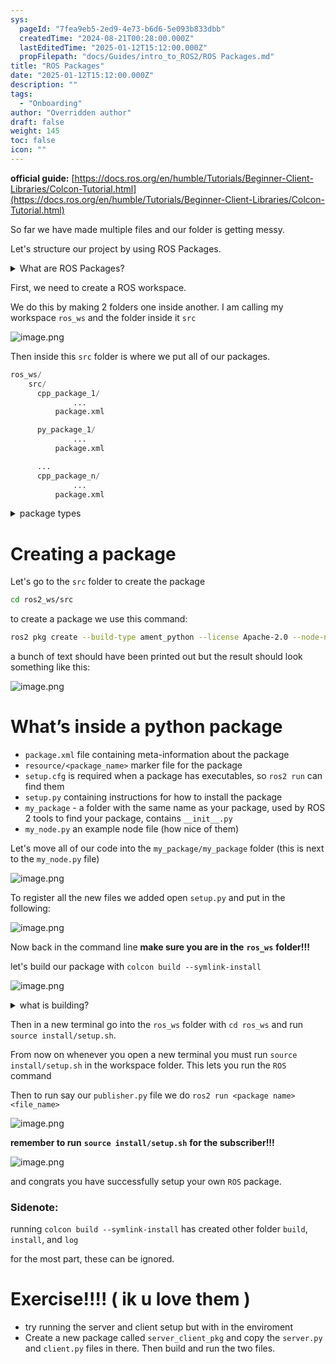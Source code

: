 ```yaml
---
sys:
  pageId: "7fea9eb5-2ed9-4e73-b6d6-5e093b833dbb"
  createdTime: "2024-08-21T00:28:00.000Z"
  lastEditedTime: "2025-01-12T15:12:00.000Z"
  propFilepath: "docs/Guides/intro_to_ROS2/ROS Packages.md"
title: "ROS Packages"
date: "2025-01-12T15:12:00.000Z"
description: ""
tags:
  - "Onboarding"
author: "Overridden author"
draft: false
weight: 145
toc: false
icon: ""
---
```


**official guide:** [https://docs.ros.org/en/humble/Tutorials/Beginner-Client-Libraries/Colcon-Tutorial.html](https://docs.ros.org/en/humble/Tutorials/Beginner-Client-Libraries/Colcon-Tutorial.html)

So far we have made multiple files and our folder is getting messy.

Let's structure our project by using ROS Packages.

<details>

<summary>What are ROS Packages?</summary>

ROS Packages are, as the name implies, packages of code that are highly sharable between ROS developers.

They consist of a folder, `package.xml` file, and source code

```python
      cpp_package_1/
		      ... imagine much code files here ..
          package.xml
```

</details>

First, we need to create a ROS workspace.

We do this by making 2 folders one inside another. I am calling my workspace `ros_ws` and the folder inside it `src`

![image.png](https://prod-files-secure.s3.us-west-2.amazonaws.com/d518164a-d88e-44d1-a4ee-3adb3bd8bce0/70706947-fd18-4537-a67b-e12946812d31/image.png?X-Amz-Algorithm=AWS4-HMAC-SHA256&X-Amz-Content-Sha256=UNSIGNED-PAYLOAD&X-Amz-Credential=ASIAZI2LB466XKMZOGIE%2F20250225%2Fus-west-2%2Fs3%2Faws4_request&X-Amz-Date=20250225T061125Z&X-Amz-Expires=3600&X-Amz-Security-Token=IQoJb3JpZ2luX2VjEAYaCXVzLXdlc3QtMiJHMEUCIQCwcOz93%2B5ReQOXkYeyY637kFfSpk2PnGvngUkv2%2B7TNgIgfV6lenK%2Fxnokau84%2Fha2U02BkCjbY42ziUiIw%2BlCgKIq%2FwMIPxAAGgw2Mzc0MjMxODM4MDUiDJMis1YNlCXB%2BGLgMSrcA%2BH5G%2FoTAYjwBVlGFQ44892NXJaCc2IExcAnLmLYEaWPtnPd1oYKjttZ7g%2BaSFaojnuqPev6w%2F5PVLOcDsHUfcFPJrE6XJ4IOOVYWNUasIQYqnVd3DY%2BJ6MiRvAyriAi%2BWekUp5rl%2B2D6dAwKEgCHcs47sDgCmTaM3rTsCbjidT%2BTNUffBLJyEQJC%2Bc1CIPbKxqzqOowsomuQ9wKbv7bM9jbT7dkQ8Trg7zd4RY%2FV4e1GPc7HV%2Fu9rUbSZIMRJewaPYtbj1GQEUBKAyJcBp%2FsbTKHxv9%2FOMR8dtUpmXgWFBP70WejtOVQqix%2FZRGNEge%2FTaMrzi0FiP8IAtOOmwo9yWrVFTGsZpPgYZWQIs8HuMOqsXXXbU1nFdHtCky%2BkJjfw4FyTc0larEUvIwNH5Egg8pcD6AifsZQ7zsiICviIgNLNZCANCIZPFjbuONGnJNDmA%2FoXjk7DAkavzwD2ydmIkphofPu5sX6CUOg0F8WxuhvLLMvp6YiGPNsrnIssJslAAR6VzUBdMCX0d8OOnGysy3Q0Sgt6bbL61j3JDfPHBrEfoC%2FPumHhUB1518mDN89j6gd7S5EN1nzwr92JmFVARGRMjchoCWY26JNiauc6ZCDxEWJqZvWjRcQFA%2FMJOt9b0GOqUB3rFM6Sw1srKRnJB%2BbZScqZMpwUcsyfVlkGJfbIogssuwtFgX61RIQxsjmS5YqcIANSqe5tMkDCzfde%2FCmFqvemlb62dcOeXvCVvHxd%2F6zEWbZX%2Fg81quQDdlDzJXKzO5qTsgU44b00Esn%2BZXZx4uYxTyTp7dL%2F4vX0vKUnkAO4WZcMR4RoFDxTmb6Ih2NWMTxyISOsV6hN72SY%2FlLqmQwU4umHVE&X-Amz-Signature=cb74af989da356ed9f57c4a0cc9872656eb9d19a9b9d27c946fd5eb370045f47&X-Amz-SignedHeaders=host&x-id=GetObject)

Then inside this `src` folder is where we put all of our packages.

```python
ros_ws/
    src/
      cpp_package_1/
		      ...
          package.xml

      py_package_1/
		      ...
          package.xml

      ...
      cpp_package_n/
		      ...
          package.xml

```

<details>

<summary>package types</summary>

packages can be either `C++` or python.

the intern file structure is different for each but for this guide we will stick to creating python packages

</details>

# Creating a package

Let's go to the `src` folder to create the package

```bash
cd ros2_ws/src
```

to create a package we use this command:

```bash
ros2 pkg create --build-type ament_python --license Apache-2.0 --node-name my_node my_package
```

a bunch of text should have been printed out but the result should look something like this:

![image.png](https://prod-files-secure.s3.us-west-2.amazonaws.com/d518164a-d88e-44d1-a4ee-3adb3bd8bce0/e6cf1e3f-8512-4a3e-b131-079f800bf3e8/image.png?X-Amz-Algorithm=AWS4-HMAC-SHA256&X-Amz-Content-Sha256=UNSIGNED-PAYLOAD&X-Amz-Credential=ASIAZI2LB466XKMZOGIE%2F20250225%2Fus-west-2%2Fs3%2Faws4_request&X-Amz-Date=20250225T061125Z&X-Amz-Expires=3600&X-Amz-Security-Token=IQoJb3JpZ2luX2VjEAYaCXVzLXdlc3QtMiJHMEUCIQCwcOz93%2B5ReQOXkYeyY637kFfSpk2PnGvngUkv2%2B7TNgIgfV6lenK%2Fxnokau84%2Fha2U02BkCjbY42ziUiIw%2BlCgKIq%2FwMIPxAAGgw2Mzc0MjMxODM4MDUiDJMis1YNlCXB%2BGLgMSrcA%2BH5G%2FoTAYjwBVlGFQ44892NXJaCc2IExcAnLmLYEaWPtnPd1oYKjttZ7g%2BaSFaojnuqPev6w%2F5PVLOcDsHUfcFPJrE6XJ4IOOVYWNUasIQYqnVd3DY%2BJ6MiRvAyriAi%2BWekUp5rl%2B2D6dAwKEgCHcs47sDgCmTaM3rTsCbjidT%2BTNUffBLJyEQJC%2Bc1CIPbKxqzqOowsomuQ9wKbv7bM9jbT7dkQ8Trg7zd4RY%2FV4e1GPc7HV%2Fu9rUbSZIMRJewaPYtbj1GQEUBKAyJcBp%2FsbTKHxv9%2FOMR8dtUpmXgWFBP70WejtOVQqix%2FZRGNEge%2FTaMrzi0FiP8IAtOOmwo9yWrVFTGsZpPgYZWQIs8HuMOqsXXXbU1nFdHtCky%2BkJjfw4FyTc0larEUvIwNH5Egg8pcD6AifsZQ7zsiICviIgNLNZCANCIZPFjbuONGnJNDmA%2FoXjk7DAkavzwD2ydmIkphofPu5sX6CUOg0F8WxuhvLLMvp6YiGPNsrnIssJslAAR6VzUBdMCX0d8OOnGysy3Q0Sgt6bbL61j3JDfPHBrEfoC%2FPumHhUB1518mDN89j6gd7S5EN1nzwr92JmFVARGRMjchoCWY26JNiauc6ZCDxEWJqZvWjRcQFA%2FMJOt9b0GOqUB3rFM6Sw1srKRnJB%2BbZScqZMpwUcsyfVlkGJfbIogssuwtFgX61RIQxsjmS5YqcIANSqe5tMkDCzfde%2FCmFqvemlb62dcOeXvCVvHxd%2F6zEWbZX%2Fg81quQDdlDzJXKzO5qTsgU44b00Esn%2BZXZx4uYxTyTp7dL%2F4vX0vKUnkAO4WZcMR4RoFDxTmb6Ih2NWMTxyISOsV6hN72SY%2FlLqmQwU4umHVE&X-Amz-Signature=9db2cb71ee9c49bc64f2c48de00d101cbe802012927f36f75dfcbcda507c4885&X-Amz-SignedHeaders=host&x-id=GetObject)

# What’s inside a python package

- `package.xml` file containing meta-information about the package
- `resource/<package_name>` marker file for the package
- `setup.cfg` is required when a package has executables, so `ros2 run` can find them
- `setup.py` containing instructions for how to install the package
- `my_package` - a folder with the same name as your package, used by ROS 2 tools to find your package, contains `__init__.py`
- `my_node.py` an example node file (how nice of them)

Let's move all of our code into the `my_package/my_package` folder (this is next to the `my_node.py` file)

![image.png](https://prod-files-secure.s3.us-west-2.amazonaws.com/d518164a-d88e-44d1-a4ee-3adb3bd8bce0/9ce58f11-0da9-4d3e-b86d-506a9685d378/image.png?X-Amz-Algorithm=AWS4-HMAC-SHA256&X-Amz-Content-Sha256=UNSIGNED-PAYLOAD&X-Amz-Credential=ASIAZI2LB466XKMZOGIE%2F20250225%2Fus-west-2%2Fs3%2Faws4_request&X-Amz-Date=20250225T061125Z&X-Amz-Expires=3600&X-Amz-Security-Token=IQoJb3JpZ2luX2VjEAYaCXVzLXdlc3QtMiJHMEUCIQCwcOz93%2B5ReQOXkYeyY637kFfSpk2PnGvngUkv2%2B7TNgIgfV6lenK%2Fxnokau84%2Fha2U02BkCjbY42ziUiIw%2BlCgKIq%2FwMIPxAAGgw2Mzc0MjMxODM4MDUiDJMis1YNlCXB%2BGLgMSrcA%2BH5G%2FoTAYjwBVlGFQ44892NXJaCc2IExcAnLmLYEaWPtnPd1oYKjttZ7g%2BaSFaojnuqPev6w%2F5PVLOcDsHUfcFPJrE6XJ4IOOVYWNUasIQYqnVd3DY%2BJ6MiRvAyriAi%2BWekUp5rl%2B2D6dAwKEgCHcs47sDgCmTaM3rTsCbjidT%2BTNUffBLJyEQJC%2Bc1CIPbKxqzqOowsomuQ9wKbv7bM9jbT7dkQ8Trg7zd4RY%2FV4e1GPc7HV%2Fu9rUbSZIMRJewaPYtbj1GQEUBKAyJcBp%2FsbTKHxv9%2FOMR8dtUpmXgWFBP70WejtOVQqix%2FZRGNEge%2FTaMrzi0FiP8IAtOOmwo9yWrVFTGsZpPgYZWQIs8HuMOqsXXXbU1nFdHtCky%2BkJjfw4FyTc0larEUvIwNH5Egg8pcD6AifsZQ7zsiICviIgNLNZCANCIZPFjbuONGnJNDmA%2FoXjk7DAkavzwD2ydmIkphofPu5sX6CUOg0F8WxuhvLLMvp6YiGPNsrnIssJslAAR6VzUBdMCX0d8OOnGysy3Q0Sgt6bbL61j3JDfPHBrEfoC%2FPumHhUB1518mDN89j6gd7S5EN1nzwr92JmFVARGRMjchoCWY26JNiauc6ZCDxEWJqZvWjRcQFA%2FMJOt9b0GOqUB3rFM6Sw1srKRnJB%2BbZScqZMpwUcsyfVlkGJfbIogssuwtFgX61RIQxsjmS5YqcIANSqe5tMkDCzfde%2FCmFqvemlb62dcOeXvCVvHxd%2F6zEWbZX%2Fg81quQDdlDzJXKzO5qTsgU44b00Esn%2BZXZx4uYxTyTp7dL%2F4vX0vKUnkAO4WZcMR4RoFDxTmb6Ih2NWMTxyISOsV6hN72SY%2FlLqmQwU4umHVE&X-Amz-Signature=e7903b5138ac4c6fad8c9ff85ff8051daaea03874f68469819c937914b9c1e42&X-Amz-SignedHeaders=host&x-id=GetObject)

To register all the new files we added open `setup.py` and put in the following:

![image.png](https://prod-files-secure.s3.us-west-2.amazonaws.com/d518164a-d88e-44d1-a4ee-3adb3bd8bce0/1cd7c262-4cae-4496-9d75-c178537d24a2/image.png?X-Amz-Algorithm=AWS4-HMAC-SHA256&X-Amz-Content-Sha256=UNSIGNED-PAYLOAD&X-Amz-Credential=ASIAZI2LB466XKMZOGIE%2F20250225%2Fus-west-2%2Fs3%2Faws4_request&X-Amz-Date=20250225T061125Z&X-Amz-Expires=3600&X-Amz-Security-Token=IQoJb3JpZ2luX2VjEAYaCXVzLXdlc3QtMiJHMEUCIQCwcOz93%2B5ReQOXkYeyY637kFfSpk2PnGvngUkv2%2B7TNgIgfV6lenK%2Fxnokau84%2Fha2U02BkCjbY42ziUiIw%2BlCgKIq%2FwMIPxAAGgw2Mzc0MjMxODM4MDUiDJMis1YNlCXB%2BGLgMSrcA%2BH5G%2FoTAYjwBVlGFQ44892NXJaCc2IExcAnLmLYEaWPtnPd1oYKjttZ7g%2BaSFaojnuqPev6w%2F5PVLOcDsHUfcFPJrE6XJ4IOOVYWNUasIQYqnVd3DY%2BJ6MiRvAyriAi%2BWekUp5rl%2B2D6dAwKEgCHcs47sDgCmTaM3rTsCbjidT%2BTNUffBLJyEQJC%2Bc1CIPbKxqzqOowsomuQ9wKbv7bM9jbT7dkQ8Trg7zd4RY%2FV4e1GPc7HV%2Fu9rUbSZIMRJewaPYtbj1GQEUBKAyJcBp%2FsbTKHxv9%2FOMR8dtUpmXgWFBP70WejtOVQqix%2FZRGNEge%2FTaMrzi0FiP8IAtOOmwo9yWrVFTGsZpPgYZWQIs8HuMOqsXXXbU1nFdHtCky%2BkJjfw4FyTc0larEUvIwNH5Egg8pcD6AifsZQ7zsiICviIgNLNZCANCIZPFjbuONGnJNDmA%2FoXjk7DAkavzwD2ydmIkphofPu5sX6CUOg0F8WxuhvLLMvp6YiGPNsrnIssJslAAR6VzUBdMCX0d8OOnGysy3Q0Sgt6bbL61j3JDfPHBrEfoC%2FPumHhUB1518mDN89j6gd7S5EN1nzwr92JmFVARGRMjchoCWY26JNiauc6ZCDxEWJqZvWjRcQFA%2FMJOt9b0GOqUB3rFM6Sw1srKRnJB%2BbZScqZMpwUcsyfVlkGJfbIogssuwtFgX61RIQxsjmS5YqcIANSqe5tMkDCzfde%2FCmFqvemlb62dcOeXvCVvHxd%2F6zEWbZX%2Fg81quQDdlDzJXKzO5qTsgU44b00Esn%2BZXZx4uYxTyTp7dL%2F4vX0vKUnkAO4WZcMR4RoFDxTmb6Ih2NWMTxyISOsV6hN72SY%2FlLqmQwU4umHVE&X-Amz-Signature=21442b0b0756e033b1ae8b668f22ab4736ca48ff58d0fba1963170e9dce6bd70&X-Amz-SignedHeaders=host&x-id=GetObject)

Now back in the command line **make sure you are in the** **`ros_ws`** **folder!!!**

let's build our package with `colcon build --symlink-install`

![image.png](https://prod-files-secure.s3.us-west-2.amazonaws.com/d518164a-d88e-44d1-a4ee-3adb3bd8bce0/2f2a0d27-b173-48fd-b189-5f5c0ce65619/image.png?X-Amz-Algorithm=AWS4-HMAC-SHA256&X-Amz-Content-Sha256=UNSIGNED-PAYLOAD&X-Amz-Credential=ASIAZI2LB466XKMZOGIE%2F20250225%2Fus-west-2%2Fs3%2Faws4_request&X-Amz-Date=20250225T061125Z&X-Amz-Expires=3600&X-Amz-Security-Token=IQoJb3JpZ2luX2VjEAYaCXVzLXdlc3QtMiJHMEUCIQCwcOz93%2B5ReQOXkYeyY637kFfSpk2PnGvngUkv2%2B7TNgIgfV6lenK%2Fxnokau84%2Fha2U02BkCjbY42ziUiIw%2BlCgKIq%2FwMIPxAAGgw2Mzc0MjMxODM4MDUiDJMis1YNlCXB%2BGLgMSrcA%2BH5G%2FoTAYjwBVlGFQ44892NXJaCc2IExcAnLmLYEaWPtnPd1oYKjttZ7g%2BaSFaojnuqPev6w%2F5PVLOcDsHUfcFPJrE6XJ4IOOVYWNUasIQYqnVd3DY%2BJ6MiRvAyriAi%2BWekUp5rl%2B2D6dAwKEgCHcs47sDgCmTaM3rTsCbjidT%2BTNUffBLJyEQJC%2Bc1CIPbKxqzqOowsomuQ9wKbv7bM9jbT7dkQ8Trg7zd4RY%2FV4e1GPc7HV%2Fu9rUbSZIMRJewaPYtbj1GQEUBKAyJcBp%2FsbTKHxv9%2FOMR8dtUpmXgWFBP70WejtOVQqix%2FZRGNEge%2FTaMrzi0FiP8IAtOOmwo9yWrVFTGsZpPgYZWQIs8HuMOqsXXXbU1nFdHtCky%2BkJjfw4FyTc0larEUvIwNH5Egg8pcD6AifsZQ7zsiICviIgNLNZCANCIZPFjbuONGnJNDmA%2FoXjk7DAkavzwD2ydmIkphofPu5sX6CUOg0F8WxuhvLLMvp6YiGPNsrnIssJslAAR6VzUBdMCX0d8OOnGysy3Q0Sgt6bbL61j3JDfPHBrEfoC%2FPumHhUB1518mDN89j6gd7S5EN1nzwr92JmFVARGRMjchoCWY26JNiauc6ZCDxEWJqZvWjRcQFA%2FMJOt9b0GOqUB3rFM6Sw1srKRnJB%2BbZScqZMpwUcsyfVlkGJfbIogssuwtFgX61RIQxsjmS5YqcIANSqe5tMkDCzfde%2FCmFqvemlb62dcOeXvCVvHxd%2F6zEWbZX%2Fg81quQDdlDzJXKzO5qTsgU44b00Esn%2BZXZx4uYxTyTp7dL%2F4vX0vKUnkAO4WZcMR4RoFDxTmb6Ih2NWMTxyISOsV6hN72SY%2FlLqmQwU4umHVE&X-Amz-Signature=ef0c941917807958187cdf8c711763702ef26f3b96bc411b0d541b721007d410&X-Amz-SignedHeaders=host&x-id=GetObject)

<details>

<summary>what is building?</summary>

if you are a CS major at Rose-Hulman you will learn the answer to this in CSSE132

but TLDR; is it combines all the code files into one program that can be run easily 

</details>

Then in a new terminal go into the `ros_ws` folder with `cd ros_ws` and run `source install/setup.sh`. 

From now on whenever you open a new terminal you must run `source install/setup.sh` in the workspace folder. This lets you run the `ROS` command

Then to run say our `publisher.py` file we do `ros2 run <package name> <file_name>`

![image.png](https://prod-files-secure.s3.us-west-2.amazonaws.com/d518164a-d88e-44d1-a4ee-3adb3bd8bce0/4f4b1219-3a44-4632-aa0a-ce3471699f59/image.png?X-Amz-Algorithm=AWS4-HMAC-SHA256&X-Amz-Content-Sha256=UNSIGNED-PAYLOAD&X-Amz-Credential=ASIAZI2LB466XKMZOGIE%2F20250225%2Fus-west-2%2Fs3%2Faws4_request&X-Amz-Date=20250225T061125Z&X-Amz-Expires=3600&X-Amz-Security-Token=IQoJb3JpZ2luX2VjEAYaCXVzLXdlc3QtMiJHMEUCIQCwcOz93%2B5ReQOXkYeyY637kFfSpk2PnGvngUkv2%2B7TNgIgfV6lenK%2Fxnokau84%2Fha2U02BkCjbY42ziUiIw%2BlCgKIq%2FwMIPxAAGgw2Mzc0MjMxODM4MDUiDJMis1YNlCXB%2BGLgMSrcA%2BH5G%2FoTAYjwBVlGFQ44892NXJaCc2IExcAnLmLYEaWPtnPd1oYKjttZ7g%2BaSFaojnuqPev6w%2F5PVLOcDsHUfcFPJrE6XJ4IOOVYWNUasIQYqnVd3DY%2BJ6MiRvAyriAi%2BWekUp5rl%2B2D6dAwKEgCHcs47sDgCmTaM3rTsCbjidT%2BTNUffBLJyEQJC%2Bc1CIPbKxqzqOowsomuQ9wKbv7bM9jbT7dkQ8Trg7zd4RY%2FV4e1GPc7HV%2Fu9rUbSZIMRJewaPYtbj1GQEUBKAyJcBp%2FsbTKHxv9%2FOMR8dtUpmXgWFBP70WejtOVQqix%2FZRGNEge%2FTaMrzi0FiP8IAtOOmwo9yWrVFTGsZpPgYZWQIs8HuMOqsXXXbU1nFdHtCky%2BkJjfw4FyTc0larEUvIwNH5Egg8pcD6AifsZQ7zsiICviIgNLNZCANCIZPFjbuONGnJNDmA%2FoXjk7DAkavzwD2ydmIkphofPu5sX6CUOg0F8WxuhvLLMvp6YiGPNsrnIssJslAAR6VzUBdMCX0d8OOnGysy3Q0Sgt6bbL61j3JDfPHBrEfoC%2FPumHhUB1518mDN89j6gd7S5EN1nzwr92JmFVARGRMjchoCWY26JNiauc6ZCDxEWJqZvWjRcQFA%2FMJOt9b0GOqUB3rFM6Sw1srKRnJB%2BbZScqZMpwUcsyfVlkGJfbIogssuwtFgX61RIQxsjmS5YqcIANSqe5tMkDCzfde%2FCmFqvemlb62dcOeXvCVvHxd%2F6zEWbZX%2Fg81quQDdlDzJXKzO5qTsgU44b00Esn%2BZXZx4uYxTyTp7dL%2F4vX0vKUnkAO4WZcMR4RoFDxTmb6Ih2NWMTxyISOsV6hN72SY%2FlLqmQwU4umHVE&X-Amz-Signature=9d5784a954dff2ba85addf72982dfb3657e476f79eb93b817869d319a634bb71&X-Amz-SignedHeaders=host&x-id=GetObject)

**remember to run** **`source install/setup.sh`** **for the subscriber!!!**

![image.png](https://prod-files-secure.s3.us-west-2.amazonaws.com/d518164a-d88e-44d1-a4ee-3adb3bd8bce0/02121119-dad4-49ec-8356-c956108b4243/image.png?X-Amz-Algorithm=AWS4-HMAC-SHA256&X-Amz-Content-Sha256=UNSIGNED-PAYLOAD&X-Amz-Credential=ASIAZI2LB466XKMZOGIE%2F20250225%2Fus-west-2%2Fs3%2Faws4_request&X-Amz-Date=20250225T061125Z&X-Amz-Expires=3600&X-Amz-Security-Token=IQoJb3JpZ2luX2VjEAYaCXVzLXdlc3QtMiJHMEUCIQCwcOz93%2B5ReQOXkYeyY637kFfSpk2PnGvngUkv2%2B7TNgIgfV6lenK%2Fxnokau84%2Fha2U02BkCjbY42ziUiIw%2BlCgKIq%2FwMIPxAAGgw2Mzc0MjMxODM4MDUiDJMis1YNlCXB%2BGLgMSrcA%2BH5G%2FoTAYjwBVlGFQ44892NXJaCc2IExcAnLmLYEaWPtnPd1oYKjttZ7g%2BaSFaojnuqPev6w%2F5PVLOcDsHUfcFPJrE6XJ4IOOVYWNUasIQYqnVd3DY%2BJ6MiRvAyriAi%2BWekUp5rl%2B2D6dAwKEgCHcs47sDgCmTaM3rTsCbjidT%2BTNUffBLJyEQJC%2Bc1CIPbKxqzqOowsomuQ9wKbv7bM9jbT7dkQ8Trg7zd4RY%2FV4e1GPc7HV%2Fu9rUbSZIMRJewaPYtbj1GQEUBKAyJcBp%2FsbTKHxv9%2FOMR8dtUpmXgWFBP70WejtOVQqix%2FZRGNEge%2FTaMrzi0FiP8IAtOOmwo9yWrVFTGsZpPgYZWQIs8HuMOqsXXXbU1nFdHtCky%2BkJjfw4FyTc0larEUvIwNH5Egg8pcD6AifsZQ7zsiICviIgNLNZCANCIZPFjbuONGnJNDmA%2FoXjk7DAkavzwD2ydmIkphofPu5sX6CUOg0F8WxuhvLLMvp6YiGPNsrnIssJslAAR6VzUBdMCX0d8OOnGysy3Q0Sgt6bbL61j3JDfPHBrEfoC%2FPumHhUB1518mDN89j6gd7S5EN1nzwr92JmFVARGRMjchoCWY26JNiauc6ZCDxEWJqZvWjRcQFA%2FMJOt9b0GOqUB3rFM6Sw1srKRnJB%2BbZScqZMpwUcsyfVlkGJfbIogssuwtFgX61RIQxsjmS5YqcIANSqe5tMkDCzfde%2FCmFqvemlb62dcOeXvCVvHxd%2F6zEWbZX%2Fg81quQDdlDzJXKzO5qTsgU44b00Esn%2BZXZx4uYxTyTp7dL%2F4vX0vKUnkAO4WZcMR4RoFDxTmb6Ih2NWMTxyISOsV6hN72SY%2FlLqmQwU4umHVE&X-Amz-Signature=b3743e747c1baa93857b8ed898156ef2f9eaf6de7d09a8b24c665ce01199b866&X-Amz-SignedHeaders=host&x-id=GetObject)

and congrats you have successfully setup your own `ROS` package.

### Sidenote:

running `colcon build --symlink-install` has created other folder `build`, `install`, and `log`

for the most part, these can be ignored.

# Exercise!!!! ( ik u love them )

- try running the server and client setup but with in the enviroment
- Create a new package called `server_client_pkg` and copy the `server.py` and `client.py` files in there. Then build and run the two files.
